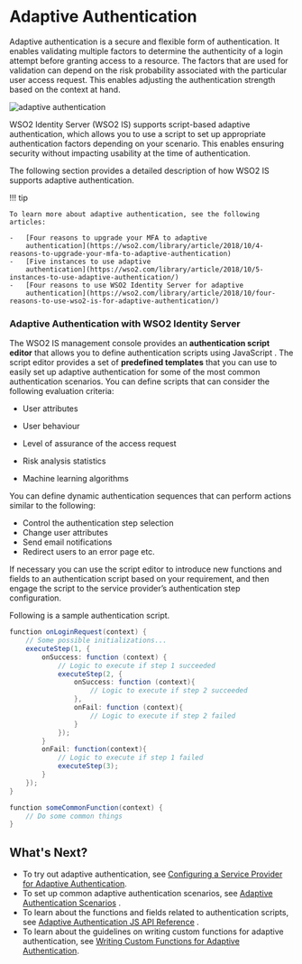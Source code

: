 # Adaptive Authentication

Adaptive authentication is a secure and flexible form of authentication.
It enables validating multiple factors to determine the authenticity of
a login attempt before granting access to a resource. The factors that
are used for validation can depend on the risk probability associated
with the particular user access request. This enables adjusting the
authentication strength based on the context at hand.

![adaptive authentication](/assets/img/tutorials/adaptive-authentication.png)

WSO2 Identity Server (WSO2 IS) supports script-based adaptive
authentication, which allows you to use a script to set up appropriate
authentication factors depending on your scenario. This enables ensuring
security without impacting usability at the time of authentication.

The following section provides a detailed description of how WSO2 IS
supports adaptive authentication.

!!! tip
    
    To learn more about adaptive authentication, see the following articles:
    
    -   [Four reasons to upgrade your MFA to adaptive
        authentication](https://wso2.com/library/article/2018/10/4-reasons-to-upgrade-your-mfa-to-adaptive-authentication)
    -   [Five instances to use adaptive
        authentication](https://wso2.com/library/article/2018/10/5-instances-to-use-adaptive-authentication/)
    -   [Four reasons to use WSO2 Identity Server for adaptive
        authentication](https://wso2.com/library/article/2018/10/four-reasons-to-use-wso2-is-for-adaptive-authentication/)
    

### Adaptive Authentication with WSO2 Identity Server

The WSO2 IS management console provides an **authentication script
editor** that allows you to define authentication scripts using
JavaScript . The script editor provides a set of **predefined
templates** that you can use to easily set up adaptive
authentication for some of the most common authentication scenarios. You
can define scripts that can consider the following evaluation criteria:

-   User attributes

-   User behaviour

-   Level of assurance of the access request

-   Risk analysis statistics

-   Machine learning algorithms

You can define dynamic authentication sequences that can perform actions
similar to the following:

-   Control the authentication step selection
-   Change user attributes
-   Send email notifications
-   Redirect users to an error page etc.

If necessary you can use the script editor to introduce new functions
and fields to an authentication script based on your requirement, and
then engage the script to the service provider’s authentication step
configuration.

Following is a sample authentication script.

``` java
function onLoginRequest(context) {
    // Some possible initializations...
    executeStep(1, {
        onSuccess: function (context) {
            // Logic to execute if step 1 succeeded
            executeStep(2, {
                onSuccess: function (context){
                    // Logic to execute if step 2 succeeded
                },
                onFail: function (context){
                    // Logic to execute if step 2 failed
                }
            });
        }
        onFail: function(context){
            // Logic to execute if step 1 failed
            executeStep(3);
        }
    });
}

function someCommonFunction(context) {
    // Do some common things
}
```

## What's Next?

-   To try out adaptive authentication, see [Configuring a Service
    Provider for Adaptive
    Authentication](/tutorials/configuring-a-service-provider-for-adaptive-authentication).
-   To set up common adaptive authentication scenarios, see [Adaptive
    Authentication Scenarios](/tutorials/adaptive-authentication-scenarios) .
-   To learn about the functions and fields related to authentication
    scripts, see [Adaptive Authentication JS API
    Reference](/references/adaptive-authentication-js-api-reference) .
-   To learn about the guidelines on writing custom functions for
    adaptive authentication, see [Writing Custom Functions for Adaptive
    Authentication](/using-wso2-identity-server/writing-custom-functions-for-adaptive-authentication).

  
